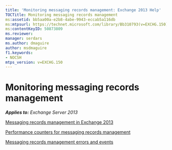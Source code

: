 ```yaml
---
title: 'Monitoring messaging records management: Exchange 2013 Help'
TOCTitle: Monitoring messaging records management
ms:assetid: bb5aa00a-e2b8-4abe-9943-eccab5a116db
ms:mtpsurl: https://technet.microsoft.com/library/Bb310793(v=EXCHG.150)
ms:contentKeyID: 50873809
ms.reviewer: 
manager: serdars
ms.author: dmaguire
author: msdmaguire
f1.keywords:
- NOCSH
mtps_version: v=EXCHG.150
---
```


# Monitoring messaging records management

_**Applies to:** Exchange Server 2013_

[Messaging records management in Exchange 2013](messaging-records-management-exchange-2013-help.md)

[Performance counters for messaging records management](performance-counters-for-messaging-records-management-exchange-2013-help.md)

[Messaging records management errors and events](messaging-records-management-errors-and-events-exchange-2013-help.md)
